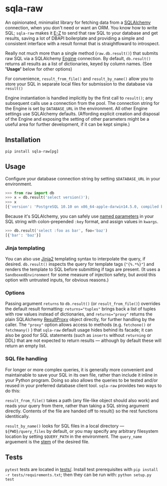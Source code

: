 # sqla-raw

An opinionated, minimalist library for fetching data from a [SQLAlchemy](https://www.sqlalchemy.org/) connection, when you don't need or want an ORM. You know how to write SQL; `sqla-raw` makes it [E-Z](https://media.giphy.com/media/zcCGBRQshGdt6/source.gif) to send that raw SQL to your database and get results, saving a lot of DBAPI boilerplate and providing a simple and consistent interface with a result format that is straightfoward to introspect.

Really not much more than a single method (`raw.db.result()`) that submits raw SQL via a SQLAlchemy [Engine](https://docs.sqlalchemy.org/en/latest/core/connections.html#sqlalchemy.engine.Engine) connection. By default, `db.result()` returns all results as a list of dictionaries, keyed by column names. (See __'Usage'__ below for other options)

For convenience, `result_from_file()` and `result_by_name()` allow you to store your SQL in separate local files for submission to the database via `result()`

Engine instantiation is handled implicitly by the first call to `result()`; any subsequent calls use a connection from the pool. The connection string for the Engine is set by `DATABASE_URL` in the environment. All other Engine settings use SQLAlchemy defaults. (Affording explicit creation and disposal of the Engine and exposing the setting of other parameters might be a useful area for further development, if it can be kept simple.)

## Installation

`pip install sqla-raw[pg]`

## Usage

Configure your database connection string by setting `$DATABASE_URL` in your environment.

```python
>>> from raw import db
>>> x = db.result('select version()');
>>> x
[{'version': 'PostgreSQL 10.10 on x86_64-apple-darwin14.5.0, compiled by Apple LLVM version 7.0.0 (clang-700.1.76), 64-bit'}]
```

Because it's SQLAlchemy, you can safely use [named parameters](https://docs.sqlalchemy.org/en/latest/core/sqlelement.html?highlight=textclause#sqlalchemy.sql.expression.TextClause.bindparams) in your SQL string with colon-prepended `:key` format, and assign values in `kwargs`.

```python
>>> db.result('select :foo as bar', foo='baz')
[{'bar': 'baz'}]
```

### Jinja templating

You can also use [Jinja2](https://palletsprojects.com/p/jinja/) templating syntax to interpolate the query, if desired. `db.result()` inspects the query for template tags (`"{%.*%}"`) and renders the template to SQL before submitting if tags are present. (It uses a `SandboxedEnvironment` for some measure of injection safety, but avoid this option with untrusted inputs, for obvious reasons.)

### Options

Passing argument `returns` to `db.result()` (or `result_from_file()`) overrides the default result formatting: `returns="tuples"` brings back a list of tuples with row values instead of dictionaries, and `returns="proxy"` returns the plain SQLAlchemy [ResultProxy](https://docs.sqlalchemy.org/en/latest/core/connections.html?highlight=resultproxy#sqlalchemy.engine.ResultProxy) object directly, for further handling by the caller. The `"proxy"` option allows access to methods (e.g. `fetchone()` or `fetchmany()` ) that `sqla-raw` default usage hides behind its facade; it can also be good for SQL statements (such as `inserts` without `returning` or DDL) that are not expected to return results — although by default these will return an empty list.

### SQL file handling

For longer or more complex queries, it is generally more convenient and maintainable to save your SQL in its own file, rather than include it inline in your Python program. Doing so also allows the queries to be tested and/or reused in your preferred database client tool. `sqla-raw` provides two ways to do this:

`result_from_file()` takes a path (any file-like object should also work) and reads your query from there, rather than taking a SQL string argument directly. Contents of the file are handed off to result() so the rest functions identitically.

`result_by_name()` looks for SQL files in a local directory — `${PWD}/query_files` by default, or you may specify any arbitrary filesystem location by setting `$QUERY_PATH` in the environment. The `query_name` arguement is the [stem](https://docs.python.org/3/library/pathlib.html#pathlib.PurePath.stem) of the desired file.
## Tests

`pytest` tests are located in [tests/](tests/). Install test prerequisites with `pip install -r tests/requirements.txt`; then they can be run with: `python setup.py test` 
